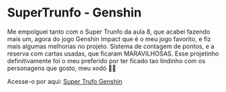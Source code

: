 # SuperTrunfo - Genshin

Me empolguei tanto com o Super Trunfo da aula 8, que acabei fazendo mais um, agora do jogo Genshin Impact que é o meu jogo favorito, e fiz mais algumas melhorias no projeto. Sistema de contagem de pontos, e a reserva com cartas usadas, que ficaram MARAVILHOSAS. 
Esse projetinho definitivamente foi o meu preferido por ter ficado tao lindinho com os personagens que gosto, meu xodó 🥰🥰

Acesse-o por aqui: <a href="https://liviabraz.github.io/superTrunfoGenshin/"> Super Trufo Genshin </a>
